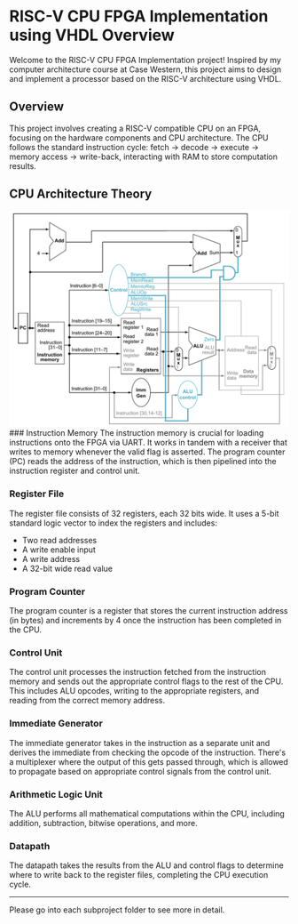 # RISC-V CPU FPGA Implementation using VHDL Overview
Welcome to the RISC-V CPU FPGA Implementation project! Inspired by my computer architecture course at Case Western, this project aims to design and implement a processor based on the RISC-V architecture using VHDL.

## Overview 
This project involves creating a RISC-V compatible CPU on an FPGA, focusing on the hardware components and CPU architecture. The CPU follows the standard instruction cycle: fetch → decode → execute → memory access → write-back, interacting with RAM to store computation results.

## CPU Architecture Theory
<img src="./riscv-architecture.png" />
### Instruction Memory
The instruction memory is crucial for loading instructions onto the FPGA via UART. It works in tandem with a receiver that writes to memory whenever the valid flag is asserted. The program counter (PC) reads the address of the instruction, which is then pipelined into the instruction register and control unit.

### Register File
The register file consists of 32 registers, each 32 bits wide. It uses a 5-bit standard logic vector to index the registers and includes:
- Two read addresses
- A write enable input
- A write address
- A 32-bit wide read value

### Program Counter
The program counter is a register that stores the current instruction address (in bytes) and increments by 4 once the instruction has been completed in the CPU.

### Control Unit
The control unit processes the instruction fetched from the instruction memory and sends out the appropriate control flags to the rest of the CPU. This includes ALU opcodes, writing to the appropriate registers, and reading from the correct memory address.

### Immediate Generator
The immediate generator takes in the instruction as a separate unit and derives the immediate from checking the opcode of the instruction. There's a multiplexer where the output of this gets passed through, which is allowed to propagate based on appropriate control signals from the control unit.

### Arithmetic Logic Unit
The ALU performs all mathematical computations within the CPU, including addition, subtraction, bitwise operations, and more.

### Datapath
The datapath takes the results from the ALU and control flags to determine where to write back to the register files, completing the CPU execution cycle.

---

Please go into each subproject folder to see more in detail.
